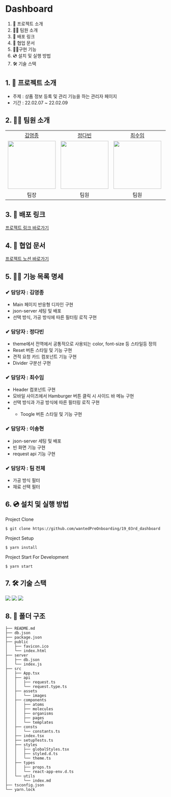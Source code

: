# Dashboard

1. 💁 프로젝트 소개
2. 👋🏻 팀원 소개
3. 🔗 배포 링크
4. 📄 협업 문서
5. 👩‍💻구현 기능
6. 💿 설치 및 실행 방법
7. 🛠️ 기술 스택

## 1. 💁 프로젝트 소개

- 주제 : 상품 정보 등록 및 관리 기능을 하는 관리자 페이지
- 기간 : 22.02.07 ~ 22.02.09

## 2. 👋🏻 팀원 소개

<table>

  <tr align="center">
    <td><a href='https://github.com/yeongjong310'>김영종</a></td>
    <td><a href="https://github.com/b41-41">정다빈</a></td>
    <td><a href="https://github.com/leechoiswim1">최수임</a></td>
    <td><a href="https://github.com/vi2920va">이송현</a></td>
  </tr>

  <tr align="center">
    <td><img src="https://avatars.githubusercontent.com/u/39623897?v=4" width="150px"/></td>
    <td><img src="https://avatars.githubusercontent.com/u/90027202?v=4"  width="150px"/></td>
    <td><img src="https://avatars.githubusercontent.com/u/85476908?v=4" width="150px"/></td>
    <td><img src="https://avatars.githubusercontent.com/u/76679130?v=4" width="150px"/></td>

  </tr>

  <tr align="center">
  <td>팀장</td>
  <td>팀원</td>
  <td>팀원</td>
  <td>팀원</td>
  </tr>

</table>

## 3. 🔗 배포 링크

[프로젝트 링크 바로가기](https://dashboard19wanted.herokuapp.com/)

## 4. 📄 협업 문서

[프로젝트 노션 바로가기](https://www.notion.so/2-1-8865814f6bb3421481ff3f6db463890f)

## 5. 👩‍💻 기능 목록 명세

### ✔ 담당자 : 김영종

- Main 페이지 반응형 디자인 구현
- json-server 세팅 및 배포
- 선택 방식, 가공 방식에 따른 필터링 로직 구현

### ✔ 담당자 : 정다빈

- theme에서 전역에서 공통적으로 사용되는 color, font-size 등 스타일등 정의
- Reset 버튼 스타일 및 기능 구현
- 견적 요청 카드 컴포넌트 기능 구현
- Divider 구분선 구현

### ✔ 담당자 : 최수임

- Header 컴포넌트 구현
- 모바일 사이즈에서 Hamburger 버튼 클릭 시 사이드 바 메뉴 구현
- 선택 방식과 가공 방식에 따른 필터링 로직 구현
- - Toogle 버튼 스타일 및 기능 구현

### ✔ 담당자 : 이송현

- json-server 세팅 및 배포
- 빈 화면 기능 구현
- request api 기능 구현

### ✔ 담당자 : 팀 전체

- 가공 방식 필터
- 재료 선택 필터

## 6. 💿 설치 및 실행 방법

Project Clone

```
$ git clone https://github.com/wantedPreOnboarding/19_03rd_dashboard
```

Project Setup

```
$ yarn install
```

Project Start For Development

```
$ yarn start
```

## 7. 🛠️ 기술 스택

<div>
  <img src="https://img.shields.io/badge/TypeScript-007ACC?style=for-the-badge&logo=typescript&logoColor=white"/>
  <img src="https://img.shields.io/badge/React-20232A?style=for-the-badge&logo=react&logoColor=61DAFB"/>
  <img src="https://img.shields.io/badge/styled--components-DB7093?style=for-the-badge&logo=styled-components&logoColor=white"/>
</div>

## 8. 🌲 폴더 구조

```
├── README.md
├── db.json
├── package.json
├── public
│   ├── favicon.ico
│   └── index.html
├── server
│   ├── db.json
│   └── index.js
├── src
│   ├── App.tsx
│   ├── api
│   │   ├── request.ts
│   │   └── request.type.ts
│   ├── assets
│   │   └── images
│   ├── components
│   │   ├── atoms
│   │   ├── molecules
│   │   ├── organisms
│   │   ├── pages
│   │   └── templates
│   ├── consts
│   │   └── constants.ts
│   ├── index.tsx
│   ├── setupTests.ts
│   ├── styles
│   │   ├── globalStyles.tsx
│   │   ├── styled.d.ts
│   │   └── theme.ts
│   ├── types
│   │   ├── props.ts
│   │   └── react-app-env.d.ts
│   └── utils
│       └── index.md
├── tsconfig.json
└── yarn.lock
```

